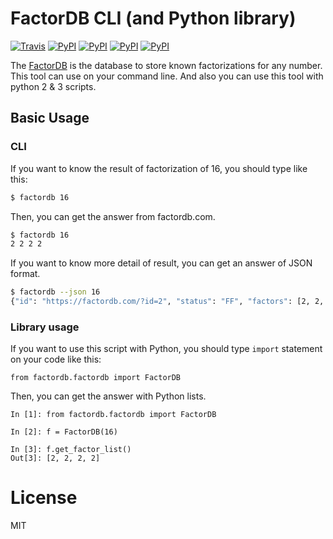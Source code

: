 # FactorDB CLI (and Python library)
[![Travis](https://img.shields.io/travis/ryo-san470/factordb-pycli.svg?style=flat-square)](https://travis.org/ryo-san470/factordb-pycli)
[![PyPI](https://img.shields.io/pypi/l/factordb-pycli.svg?style=flat-square)]()
[![PyPI](https://img.shields.io/pypi/pyversions/factordb-pycli.svg?style=flat-square)]()
[![PyPI](https://img.shields.io/pypi/status/factordb-pycli.svg?style=flat-square)]()
[![PyPI](https://img.shields.io/pypi/v/factordb-pycli.svg?style=flat-square)]()

The [FactorDB](https://factordb.com) is the database to store known factorizations for any number.
This tool can use on your command line. 
And also you can use this tool with python 2 & 3 scripts.

## Basic Usage

### CLI
If you want to know the result of factorization of 16, you should type like this:

```bash
$ factordb 16
```

Then, you can get the answer from factordb.com.

```bash
$ factordb 16
2 2 2 2
```

If you want to know more detail of result, you can get an answer of JSON format.

```bash
$ factordb --json 16
{"id": "https://factordb.com/?id=2", "status": "FF", "factors": [2, 2, 2, 2]}
```

### Library usage
If you want to use this script with Python, you should type `import` statement on your code like this:

```
from factordb.factordb import FactorDB
```

Then, you can get the answer with Python lists.

```
In [1]: from factordb.factordb import FactorDB

In [2]: f = FactorDB(16)

In [3]: f.get_factor_list()
Out[3]: [2, 2, 2, 2]
```

# License
MIT
